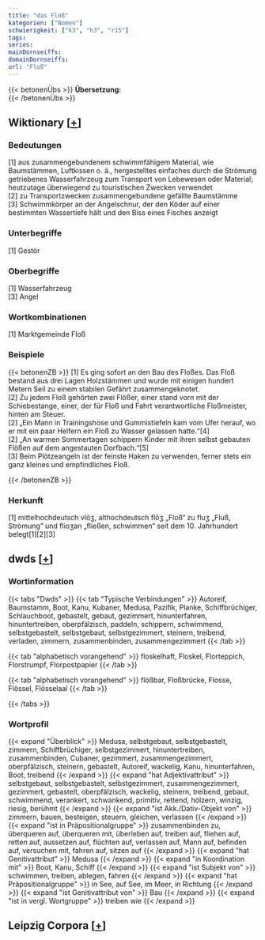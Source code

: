 ```yaml
---
title: "das Floß"
kategorien: ["Nomen"]
schwierigkeit: ["k3", "h3", "r15"]
tags:
series:
mainDornseiffs:
domainDornseiffs:
url: "Floß"
---
```


{{< betonenÜbs >}}
**Übersetzung:**  
{{< /betonenÜbs >}}

## Wiktionary [[+](https://de.wiktionary.org/wiki/Floß)]

### Bedeutungen
[1] aus zusammengebundenem schwimmfähigem Material, wie Baumstämmen, Luftkissen o. ä., hergestelltes einfaches durch die Strömung getriebenes Wasserfahrzeug zum Transport von Lebewesen oder Material; heutzutage überwiegend zu touristischen Zwecken verwendet  
[2] zu Transportzwecken zusammengebundene gefällte Baumstämme  
[3] Schwimmkörper an der Angelschnur, der den Köder auf einer bestimmten Wassertiefe hält und den Biss eines Fisches anzeigt  

### Unterbegriffe
[1] Gestör  

### Oberbegriffe
[1] Wasserfahrzeug  
[3] Angel  

### Wortkombinationen
[1] Marktgemeinde Floß  

### Beispiele
{{< betonenZB >}}
[1] Es ging sofort an den Bau des Floßes. Das Floß bestand aus drei Lagen Holzstämmen und wurde mit einigen hundert Metern Seil zu einem stabilen Gefährt zusammengeknotet.  
[2] Zu jedem Floß gehörten zwei Flößer, einer stand vorn mit der Schiebestange, einer, der für Floß und Fahrt verantwortliche Floßmeister, hinten am Steuer.  
[2] „Ein Mann in Trainingshose und Gummistiefeln kam vom Ufer herauf, wo er mit ein paar Helfern ein Floß zu Wasser gelassen hatte.“[4]  
[2] „An warmen Sommertagen schippern Kinder mit ihren selbst gebauten Flößen auf dem angestauten Dorfbach.“[5]  
[3] Beim Plötzeangeln ist der feinste Haken zu verwenden, ferner stets ein ganz kleines und empfindliches Floß.  

{{< /betonenZB >}}
### Herkunft
[1] mittelhochdeutsch vlōʒ, althochdeutsch flōʒ „Floß“ zu fluʒ „Fluß, Strömung“ und flioʒan „fließen, schwimmen“ seit dem 10. Jahrhundert belegt[1][2][3]  



## dwds [[+](https://www.dwds.de/wb/Floß)]

### Wortinformation
{{< tabs "Dwds" >}}
{{< tab "Typische Verbindungen" >}}
Autoreif, Baumstamm, Boot, Kanu, Kubaner, Medusa, Pazifik, Planke, Schiffbrüchiger, Schlauchboot, gebastelt, gebaut, gezimmert, hinunterfahren, hinuntertreiben, oberpfälzisch, paddeln, schippern, schwimmend, selbstgebastelt, selbstgebaut, selbstgezimmert, steinern, treibend, verladen, zimmern, zusammenbinden, zusammengezimmert
{{< /tab >}}

{{< tab "alphabetisch vorangehend" >}}
floskelhaft, Floskel, Florteppich, Florstrumpf, Florpostpapier
{{< /tab >}}

{{< tab "alphabetisch vorangehend" >}}
flößbar, Floßbrücke, Flosse, Flössel, Flösselaal
{{< /tab >}}

{{< /tabs >}}

### Wortprofil
{{< expand "Überblick" >}} Medusa, selbstgebaut, selbstgebastelt, zimmern, Schiffbrüchiger, selbstgezimmert, hinuntertreiben, zusammenbinden, Cubaner, gezimmert, zusammengezimmert, oberpfälzisch, steinern, gebastelt, Autoreif, wackelig, Kanu, hinunterfahren, Boot, treibend {{< /expand >}}
{{< expand "hat Adjektivattribut" >}} selbstgebaut, selbstgebastelt, selbstgezimmert, zusammengezimmert, gezimmert, gebastelt, oberpfälzisch, wackelig, steinern, treibend, gebaut, schwimmend, verankert, schwankend, primitiv, rettend, hölzern, winzig, riesig, berühmt {{< /expand >}}
{{< expand "ist Akk./Dativ-Objekt von" >}} zimmern, bauen, besteigen, steuern, gleichen, verlassen {{< /expand >}}
{{< expand "ist in Präpositionalgruppe" >}} zusammenbinden zu, überqueren auf, überqueren mit, überleben auf, treiben auf, fliehen auf, retten auf, aussetzen auf, flüchten auf, verlassen auf, Mann auf, befinden auf, versuchen mit, fahren auf, sitzen auf {{< /expand >}}
{{< expand "hat Genitivattribut" >}} Medusa {{< /expand >}}
{{< expand "in Koordination mit" >}} Boot, Kanu, Schiff {{< /expand >}}
{{< expand "ist Subjekt von" >}} schwimmen, treiben, ablegen, fahren {{< /expand >}}
{{< expand "hat Präpositionalgruppe" >}} in See, auf See, im Meer, in Richtung {{< /expand >}}
{{< expand "ist Genitivattribut von" >}} Bau {{< /expand >}}
{{< expand "ist in vergl. Wortgruppe" >}} treiben wie {{< /expand >}}

## Leipzig Corpora [[+](https://corpora.uni-leipzig.de/en/res?word=Floß&corpusId=deu_newscrawl-public_2018)]

